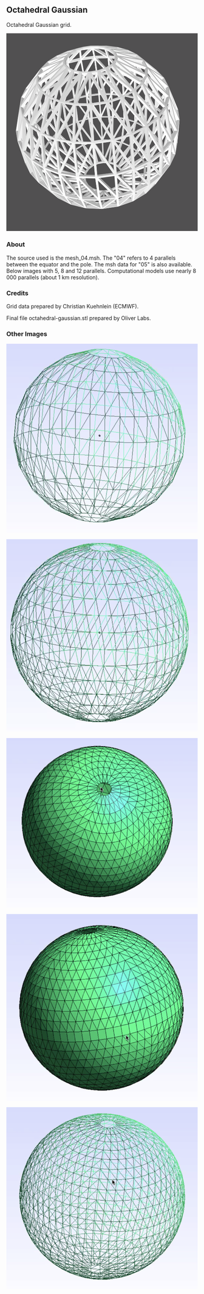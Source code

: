 ## Octahedral Gaussian

Octahedral Gaussian grid.

![](img/render.png)

### About
The source used is the mesh_04.msh. The "04" refers to 4 parallels between the equator and the pole. The msh data for "05" is also available. Below images with 5, 8 and 12 parallels. Computational models use nearly 8 000 parallels (about 1 km resolution).

### Credits
Grid data prepared by Christian Kuehnlein (ECMWF).

Final file octahedral-gaussian.stl prepared by Oliver Labs.

### Other Images

![](img/OctGau-1.png)

![](img/OctGau-2.png)

![](img/OctGau-3.png)

![](img/OctGau-4.png)

![](img/OctGau-5.png)
